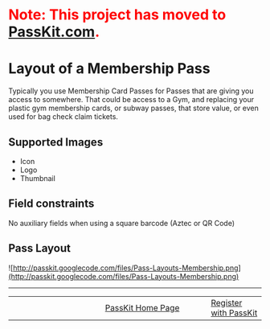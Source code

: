 # <font color='#ff0000'>Note: This project has moved to <a href='https://passkit.com/documentation/'>PassKit.com</a>.</font> #

# Layout of a Membership Pass #

Typically you use Membership Card Passes for Passes that are giving you access to somewhere. That could be access to a Gym, and replacing your plastic gym membership cards, or subway passes, that store value, or even used for bag check claim tickets.

## Supported Images ##

  * Icon
  * Logo
  * Thumbnail

## Field constraints ##

No auxiliary fields when using a square barcode (Aztec or QR Code)

## Pass Layout ##

![http://passkit.googlecode.com/files/Pass-Layouts-Membership.png](http://passkit.googlecode.com/files/Pass-Layouts-Membership.png)


---


<table border='0'>
<blockquote><tr>
<blockquote><td width='361'></td>
<td width='353'><a href='http://PassKit.com/'>PassKit Home Page</a></td>
<td width='128'><a href='https://create.passkit.com'>Register with PassKit</a></td>
</blockquote></tr>
</table>